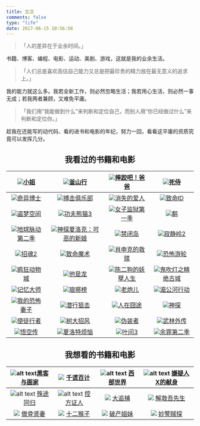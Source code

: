 ```yaml
---
title: 生活
comments: false
type: "life"
date: 2017-06-15 10:56:58
---
```


<div class="pr"></div>

> 「人的差异在于业余时间。」

书籍、博客、编程、电影、运动、美剧、游戏，这就是我的业余生活。

> 「人们总是喜欢高估自己能力又总是把最珍贵的精力放在最无意义的追求上。」

我的能力就这么多。我若全新工作，则必然忽略生活；我若用心生活，则必然一事无成；若我两者兼顾，又难免平庸。

> 「我们用“我能做到什么”来判断和定位自己，而别人用“你已经做过什么”来判断和定位你。」

趁我在还能写的动代码、看的进书和电影的年纪，努力一回，看看这平庸的资质究竟可以发挥几分。

<div class="pr"></div>

## <center>我看过的书籍和电影</center>

| ![](https://img3.doubanio.com/view/movie_poster_cover/lpst/public/p2355555424.jpg)[小姐](https://movie.douban.com/subject/25977027/) | ![](https://img1.doubanio.com/view/movie_poster_cover/lpst/public/p2360940399.jpg)[釜山行](https://movie.douban.com/subject/25986180/) | ![](https://img3.doubanio.com/view/movie_poster_cover/lpst/public/p2457983084.jpg)[摔跤吧！爸爸](https://movie.douban.com/subject/26387939/) | ![](https://img3.doubanio.com/view/movie_poster_cover/lpst/public/p2309264172.jpg)[死侍](https://movie.douban.com/subject/3718279/) |
| :--------------------------------------: | :--------------------------------------: | :--------------------------------------: | :--------------------------------------: |
| ![](https://img3.doubanio.com/view/movie_poster_cover/lpst/public/p2388501883.jpg)[奇异博士](https://movie.douban.com/subject/3025375/) | ![](https://img1.doubanio.com/view/movie_poster_cover/lpst/public/p1910926158.webp)[搏击俱乐部](https://movie.douban.com/subject/1292000/) | ![](https://img3.doubanio.com/view/movie_poster_cover/lpst/public/p2221768894.jpg)[消失的爱人](https://movie.douban.com/subject/21318488/) | ![](https://img3.doubanio.com/view/movie_poster_cover/lpst/public/p453720880.jpg)[致命ID](https://movie.douban.com/subject/1297192/) |
| ![](https://img3.doubanio.com/view/movie_poster_cover/lpst/public/p513344864.jpg)[盗梦空间](https://movie.douban.com/subject/3541415/) | ![](https://img3.doubanio.com/view/movie_poster_cover/lpst/public/p2306653420.jpg)[功夫熊猫3](https://movie.douban.com/subject/11589036/) | ![](https://img3.doubanio.com/view/movie_poster_cover/lpst/public/p2070570432.jpg)[女子监狱第一季](https://movie.douban.com/subject/20506276/) | ![](https://img3.doubanio.com/view/movie_poster_cover/lpst/public/p2388018826.jpg)[鹬](https://movie.douban.com/subject/26766869/) |
| ![](https://img3.doubanio.com/view/movie_poster_cover/lpst/public/p2410512421.jpg)[地球脉动第二季](https://movie.douban.com/subject/26733371/) | ![](https://img3.doubanio.com/view/movie_poster_cover/lpst/public/p2299823043.jpg)[神探夏洛克：可恶的新娘](https://movie.douban.com/subject/25920885/) | ![](https://img1.doubanio.com/view/movie_poster_cover/lpst/public/p1832875827.jpg)[禁闭岛](https://movie.douban.com/subject/2334904/) | ![](https://img3.doubanio.com/view/movie_poster_cover/lpst/public/p1729944511.jpg)[寂静岭2](https://movie.douban.com/subject/2117898/) |
| ![](https://img3.doubanio.com/view/movie_poster_cover/lpst/public/p2360924286.jpg)[招魂2](https://movie.douban.com/subject/24860563/) | ![](https://img3.doubanio.com/view/movie_poster_cover/lpst/public/p480383375.jpg)[致命魔术](https://movie.douban.com/subject/1780330/) | ![](https://img3.doubanio.com/view/movie_poster_cover/lpst/public/p480747492.jpg)[肖申克的救赎](https://movie.douban.com/subject/1292052/) | ![](https://img3.doubanio.com/view/movie_poster_cover/lpst/public/p462470694.jpg)[恐怖游轮](https://movie.douban.com/subject/3011051/) |
| ![](https://img1.doubanio.com/view/movie_poster_cover/lpst/public/p2315672647.jpg)[疯狂动物城](https://movie.douban.com/subject/25662329/) | ![](https://img3.doubanio.com/view/movie_poster_cover/lpst/public/p2374045871.jpg)[他是龙](https://movie.douban.com/subject/26726098/) | ![](https://img1.doubanio.com/view/movie_poster_cover/lpst/public/p2388697339.webp)[陈二狗的妖孽人生](https://movie.douban.com/subject/26740585/) | ![](https://img3.doubanio.com/view/movie_poster_cover/lpst/public/p2404604903.jpg)[鬼吹灯之精绝古城](https://movie.douban.com/subject/26298935/) |
| ![](https://img3.doubanio.com/view/movie_poster_cover/lpst/public/p2455156816.jpg)[记忆大师](https://movie.douban.com/subject/25884801/) | ![](https://img3.doubanio.com/f/movie/03d3c900d2a79a15dc1295154d5293a2d5ebd792/pics/movie/tv_default_large.png)[琅琊榜](https://movie.douban.com/subject/25754848/) | ![](https://img1.doubanio.com/view/movie_poster_cover/lpst/public/p2292976849.jpg)[老炮儿](https://movie.douban.com/subject/24751756/) | ![](https://img3.doubanio.com/view/movie_poster_cover/lpst/public/p2380677316.jpg)[湄公河行动](https://movie.douban.com/subject/25815034/) |
| ![](https://img3.doubanio.com/view/movie_poster_cover/lpst/public/p2327507180.jpg)[我的恐怖妻子](https://movie.douban.com/subject/26741568/) | ![](https://img1.doubanio.com/view/movie_poster_cover/lpst/public/p2209113677.jpg)[潜行狙击](https://movie.douban.com/subject/5965670/) | ![](https://img1.doubanio.com/view/movie_poster_cover/lpst/public/p500548437.jpg)[人在囧途](https://movie.douban.com/subject/4237879/) | ![](https://img1.doubanio.com/view/movie_poster_cover/lpst/public/p1349162079.jpg)[神探](https://movie.douban.com/subject/2027938/) |
| ![](https://img1.doubanio.com/view/movie_poster_cover/lpst/public/p2369022569.jpg)[使徒行者](https://movie.douban.com/subject/26336253/) | ![](https://img1.doubanio.com/view/movie_poster_cover/lpst/public/p2327947377.webp)[树大招风](https://movie.douban.com/subject/26265170/) | ![](https://img3.doubanio.com/view/movie_poster_cover/lpst/public/p2221539583.jpg)[伪装者](https://movie.douban.com/subject/25994712/) | ![](https://img3.doubanio.com/view/movie_poster_cover/lpst/public/p1334122023.jpg)[武林外传](https://movie.douban.com/subject/3882715/) |
| ![](https://img1.doubanio.com/view/movie_poster_cover/lpst/public/p2475060299.jpg)[悟空传](https://movie.douban.com/subject/26035290/) | ![](https://img3.doubanio.com/view/movie_poster_cover/lpst/public/p2264377763.jpg)[夏洛特烦恼](https://movie.douban.com/subject/25964071/) | ![](https://img3.doubanio.com/view/movie_poster_cover/lpst/public/p2322954776.jpg)[叶问3](https://movie.douban.com/subject/11598977/) | ![](https://img3.doubanio.com/view/movie_poster_cover/lpst/public/p2367257940.jpg)[余罪第二季](https://movie.douban.com/subject/26802975/) |



## <center>我想看的书籍和电影</center>

| ![alt text](https://img3.doubanio.com/lpic/s4669554.jpg )[黑客与画家](https://book.douban.com/subject/6021440/) | ![](https://img1.doubanio.com/view/movie_poster_cover/lpst/public/p541283508.webp) [千谎百计](https://movie.douban.com/subject/3103678/) | ![alt text](https://img3.doubanio.com/view/movie_poster_cover/lpst/public/p2403347953.webp) [西部世界](https://movie.douban.com/subject/2338055/) | ![alt text](https://img1.doubanio.com/view/movie_poster_cover/lpst/public/p698531629.webp) [嫌疑人X的献身](https://movie.douban.com/subject/2369845/) |
| :--------------------------------------: | :--------------------------------------: | :--------------------------------------: | :--------------------------------------: |
| ![alt text](https://img3.doubanio.com/view/movie_poster_cover/lpst/public/p2170094410.webp) [殊途同归](https://movie.douban.com/subject/5313428/) | ![alt text](https://img3.doubanio.com/view/movie_poster_cover/lpst/public/p2405316571.webp) [控方证人](https://movie.douban.com/subject/26700633/) | ![](https://img3.doubanio.com/view/movie_poster_cover/lpst/public/p1457068305.webp) [大追捕](https://movie.douban.com/subject/6738735/) | ![](https://img3.doubanio.com/view/movie_poster_cover/lpst/public/p2267511583.webp) [解救吾先生](https://movie.douban.com/subject/25798448/) |
| ![](https://img1.doubanio.com/view/movie_poster_cover/lpst/public/p896190397.webp) [傲骨贤妻](https://movie.douban.com/subject/3754368/) | ![](https://img3.doubanio.com/view/movie_poster_cover/lpst/public/p627041570.webp) [十二猴子](https://movie.douban.com/subject/1298744/) | ![](https://img1.doubanio.com/view/movie_poster_cover/lpst/public/p1322194547.webp) [破产姐妹](https://movie.douban.com/subject/6395245/) | ![](https://img3.doubanio.com/view/movie_poster_cover/lpst/public/p550542403.webp) [妙警贼探](https://movie.douban.com/subject/3620686/) |

